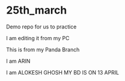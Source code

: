 # 25th_march
Demo repo for us to practice

I am editing it from my PC


This is from my Panda Branch


I am ARIN

I am ALOKESH GHOSH MY BD IS ON 13 APRIL
